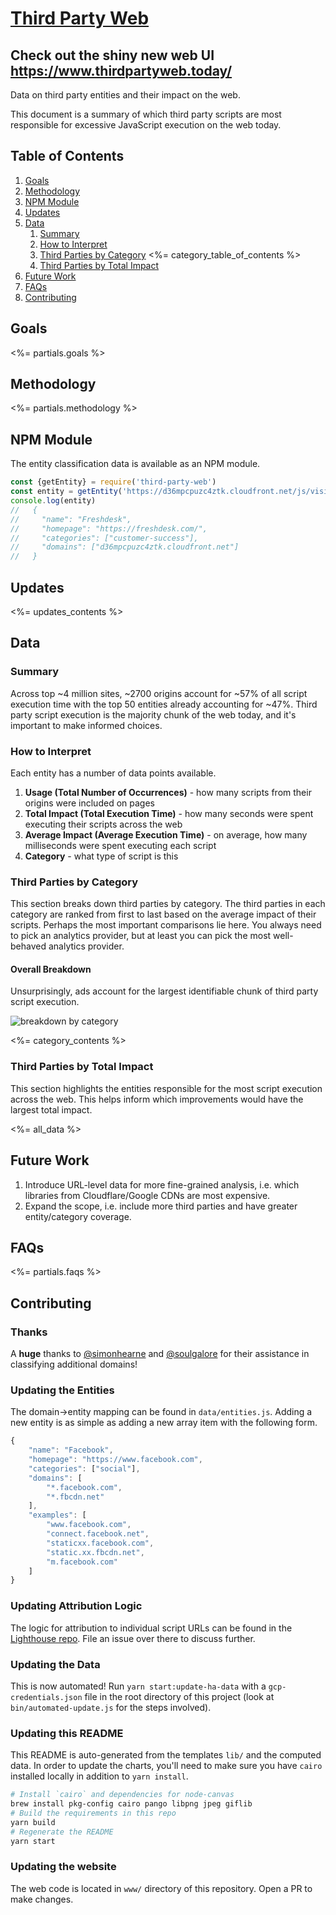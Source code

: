 # [Third Party Web](https://www.thirdpartyweb.today/)

## Check out the shiny new web UI https://www.thirdpartyweb.today/

Data on third party entities and their impact on the web.

This document is a summary of which third party scripts are most responsible for excessive JavaScript execution on the web today.

## Table of Contents

1.  [Goals](#goals)
1.  [Methodology](#methodology)
1.  [NPM Module](#npm-module)
1.  [Updates](#updates)
1.  [Data](#data)
    1.  [Summary](#summary)
    1.  [How to Interpret](#how-to-interpret)
    1.  [Third Parties by Category](#by-category)
        <%= category_table_of_contents %>
    1.  [Third Parties by Total Impact](#by-total-impact)
1.  [Future Work](#future-work)
1.  [FAQs](#faqs)
1.  [Contributing](#contributing)

## Goals

<%= partials.goals %>

## Methodology

<%= partials.methodology %>

## NPM Module

The entity classification data is available as an NPM module.

```js
const {getEntity} = require('third-party-web')
const entity = getEntity('https://d36mpcpuzc4ztk.cloudfront.net/js/visitor.js')
console.log(entity)
//   {
//     "name": "Freshdesk",
//     "homepage": "https://freshdesk.com/",
//     "categories": ["customer-success"],
//     "domains": ["d36mpcpuzc4ztk.cloudfront.net"]
//   }
```

## Updates

<%= updates_contents %>

## Data

### Summary

Across top ~4 million sites, ~2700 origins account for ~57% of all script execution time with the top 50 entities already accounting for ~47%. Third party script execution is the majority chunk of the web today, and it's important to make informed choices.

### How to Interpret

Each entity has a number of data points available.

1.  **Usage (Total Number of Occurrences)** - how many scripts from their origins were included on pages
1.  **Total Impact (Total Execution Time)** - how many seconds were spent executing their scripts across the web
1.  **Average Impact (Average Execution Time)** - on average, how many milliseconds were spent executing each script
1.  **Category** - what type of script is this

<a name="by-category"></a>

### Third Parties by Category

This section breaks down third parties by category. The third parties in each category are ranked from first to last based on the average impact of their scripts. Perhaps the most important comparisons lie here. You always need to pick an analytics provider, but at least you can pick the most well-behaved analytics provider.

#### Overall Breakdown

Unsurprisingly, ads account for the largest identifiable chunk of third party script execution.

![breakdown by category](./by-category.png)

<%= category_contents %>

<a name="by-total-impact"></a>

### Third Parties by Total Impact

This section highlights the entities responsible for the most script execution across the web. This helps inform which improvements would have the largest total impact.

<%= all_data %>

## Future Work

1.  Introduce URL-level data for more fine-grained analysis, i.e. which libraries from Cloudflare/Google CDNs are most expensive.
1.  Expand the scope, i.e. include more third parties and have greater entity/category coverage.

## FAQs

<%= partials.faqs %>

## Contributing

### Thanks

A **huge** thanks to [@simonhearne](https://twitter.com/simonhearne) and [@soulgalore](https://twitter.com/soulislove) for their assistance in classifying additional domains!

### Updating the Entities

The domain->entity mapping can be found in `data/entities.js`. Adding a new entity is as simple as adding a new array item with the following form.

```js
{
    "name": "Facebook",
    "homepage": "https://www.facebook.com",
    "categories": ["social"],
    "domains": [
        "*.facebook.com",
        "*.fbcdn.net"
    ],
    "examples": [
        "www.facebook.com",
        "connect.facebook.net",
        "staticxx.facebook.com",
        "static.xx.fbcdn.net",
        "m.facebook.com"
    ]
}
```

### Updating Attribution Logic

The logic for attribution to individual script URLs can be found in the [Lighthouse repo](https://github.com/GoogleChrome/lighthouse). File an issue over there to discuss further.

### Updating the Data

This is now automated! Run `yarn start:update-ha-data` with a `gcp-credentials.json` file in the root directory of this project (look at `bin/automated-update.js` for the steps involved).

### Updating this README

This README is auto-generated from the templates `lib/` and the computed data. In order to update the charts, you'll need to make sure you have `cairo` installed locally in addition to `yarn install`.

```bash
# Install `cairo` and dependencies for node-canvas
brew install pkg-config cairo pango libpng jpeg giflib
# Build the requirements in this repo
yarn build
# Regenerate the README
yarn start
```

### Updating the website

The web code is located in `www/` directory of this repository. Open a PR to make changes.
